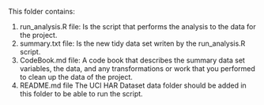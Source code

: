 This folder contains: 
1.	run_analysis.R file: Is the script that performs the analysis to the data for the project.
2.	summary.txt file: Is the new tidy data set writen by the run_analysis.R script.
3.	CodeBook.md file: A code book that describes the summary data set variables, the data, and any transformations or work that you performed to clean up the data of the project.
4.	README.md file
The UCI HAR Dataset data folder should be added in this folder to be able to run the script.
